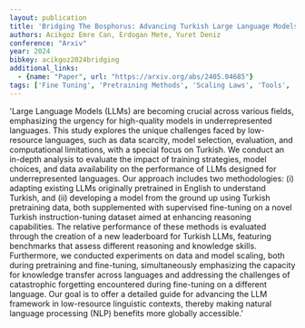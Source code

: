 ```yaml
---
layout: publication
title: 'Bridging The Bosphorus: Advancing Turkish Large Language Models Through Strategies For Low-resource Language Adaptation And Benchmarking'
authors: Acikgoz Emre Can, Erdogan Mete, Yuret Deniz
conference: "Arxiv"
year: 2024
bibkey: acikgoz2024bridging
additional_links:
  - {name: "Paper", url: "https://arxiv.org/abs/2405.04685"}
tags: ['Fine Tuning', 'Pretraining Methods', 'Scaling Laws', 'Tools', 'Training Techniques']
---
```

'Large Language Models (LLMs) are becoming crucial across various fields, emphasizing the urgency for high-quality models in underrepresented languages. This study explores the unique challenges faced by low-resource languages, such as data scarcity, model selection, evaluation, and computational limitations, with a special focus on Turkish. We conduct an in-depth analysis to evaluate the impact of training strategies, model choices, and data availability on the performance of LLMs designed for underrepresented languages. Our approach includes two methodologies: (i) adapting existing LLMs originally pretrained in English to understand Turkish, and (ii) developing a model from the ground up using Turkish pretraining data, both supplemented with supervised fine-tuning on a novel Turkish instruction-tuning dataset aimed at enhancing reasoning capabilities. The relative performance of these methods is evaluated through the creation of a new leaderboard for Turkish LLMs, featuring benchmarks that assess different reasoning and knowledge skills. Furthermore, we conducted experiments on data and model scaling, both during pretraining and fine-tuning, simultaneously emphasizing the capacity for knowledge transfer across languages and addressing the challenges of catastrophic forgetting encountered during fine-tuning on a different language. Our goal is to offer a detailed guide for advancing the LLM framework in low-resource linguistic contexts, thereby making natural language processing (NLP) benefits more globally accessible.'

